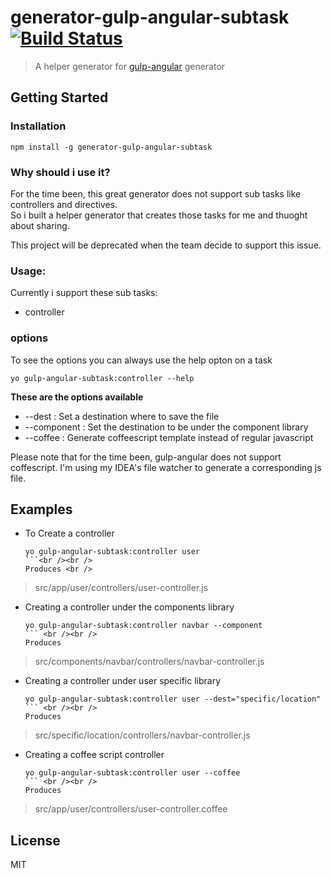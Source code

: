 # generator-gulp-angular-subtask [![Build Status](https://secure.travis-ci.org/doronsever/generator-gulp-angular-subtask.png?branch=master)](https://travis-ci.org/doronsever/generator-gulp-angular-subtask)

> A helper generator for [gulp-angular](https://github.com/Swiip/generator-gulp-angular) generator


## Getting Started

### Installation


```
npm install -g generator-gulp-angular-subtask
```

### Why should i use it?

For the time been, this great generator does not support sub tasks like controllers and directives. <br>
So i built a helper generator that creates those tasks for me and thuoght about sharing.

This project will be deprecated when the team decide to support this issue. 

### Usage:

Currently i support these sub tasks: 

  * controller
  
### options

To see the options you can always use the help opton on a task

```
yo gulp-angular-subtask:controller --help
```

**These are the options available**

  * --dest : Set a destination where to save the file
  * --component : Set the destination to be under the component library
  * --coffee : Generate coffeescript template instead of regular javascript
  
Please note that for the time been, gulp-angular does not support coffescript. I'm using my IDEA's file watcher to generate a corresponding js file.  

## Examples

* To Create a controller <br />
  ```
  yo gulp-angular-subtask:controller user
  ```<br /><br />
  Produces <br />
> src/app/user/controllers/user-controller.js

* Creating a controller under the components library <br />
  ```
  yo gulp-angular-subtask:controller navbar --component
  ``` <br /><br />
  Produces 
>src/components/navbar/controllers/navbar-controller.js

* Creating a controller under user specific library <br />
  ```
  yo gulp-angular-subtask:controller user --dest="specific/location"
  ``` <br /><br />
  Produces 
>src/specific/location/controllers/navbar-controller.js

* Creating a coffee script controller <br />
  ```
  yo gulp-angular-subtask:controller user --coffee
  ``` <br /><br />
  Produces 
>src/app/user/controllers/user-controller.coffee


## License

MIT
